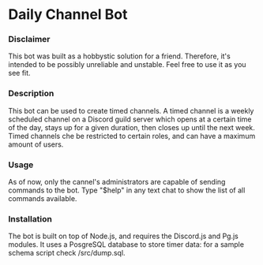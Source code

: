 # Daily Channel Bot
### Disclaimer
This bot was built as a hobbystic solution for a friend. Therefore, it's intended to be possibly unreliable and unstable. Feel free to use it as you see fit.

### Description
This bot can be used to create timed channels. A timed channel is a weekly scheduled channel on a Discord guild server which opens at a certain time of the day, stays up for a given duration, then closes up until the next week. Timed channels che be restricted to certain roles, and can have a maximum amount of users.

### Usage
As of now, only the cannel's administrators are capable of sending commands to the bot. Type "$help" in any text chat to show the list of all commands available.

### Installation
The bot is built on top of Node.js, and requires the Discord.js and Pg.js modules. It uses a PosgreSQL database to store timer data: for a sample schema script check /src/dump.sql.